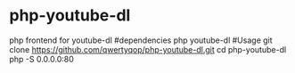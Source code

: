 # php-youtube-dl
php frontend for youtube-dl
#dependencies
php
youtube-dl
#Usage
git clone https://github.com/qwertyqop/php-youtube-dl.git
cd php-youtube-dl
php -S 0.0.0.0:80
